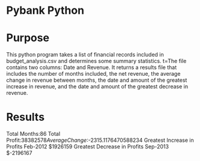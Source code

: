 # Pybank Python
 # Purpose
This python program takes a list of financial records included in budget_analysis.csv and determines some summary statistics. t=The file contains two columns: Date and Revenue. It returns a results file that includes the number of months included, the net revenue, the average change in revenue between months, the date and amount of the greatest increase in revenue, and the date and amount of the greatest decrease in revenue.
# Results
Total Months:86
Total Profit:$38382578
Average Change:$-2315.1176470588234
Greatest Increase in Profits Feb-2012 $1926159
Greatest Decrease in Profits Sep-2013 $-2196167
